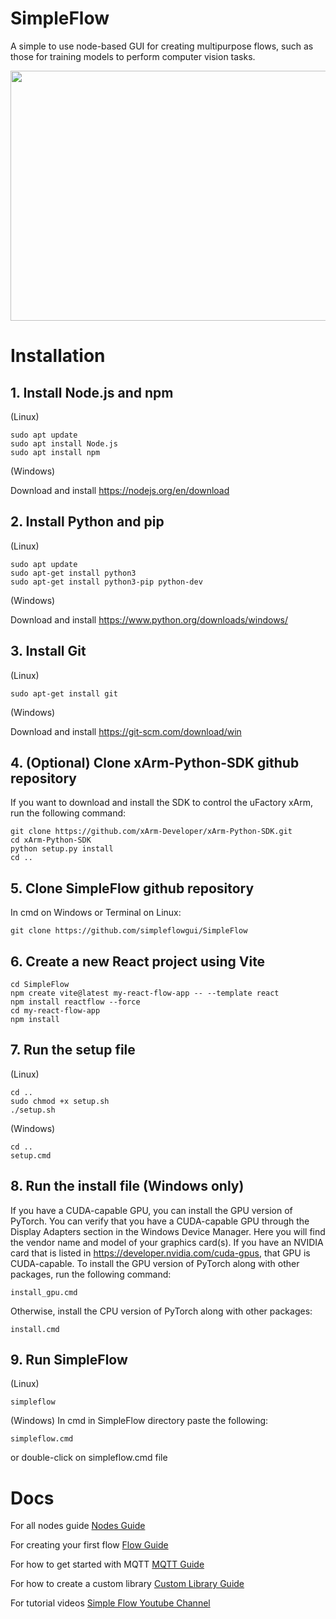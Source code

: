 # SimpleFlow
A simple to use node-based GUI for creating multipurpose flows, such as those for training models to perform computer vision tasks.

<a href="alternative text"><img src="https://github.com/simpleflowgui/SimpleFlow/blob/main/simpleflow.png" align="middle" width="800" height="400"></a>

# Installation
## 1. Install Node.js and npm

(Linux)
```code
sudo apt update
sudo apt install Node.js
sudo apt install npm
```

(Windows)

Download and install https://nodejs.org/en/download

## 2. Install Python and pip

(Linux)
```code
sudo apt update
sudo apt-get install python3
sudo apt-get install python3-pip python-dev
```

(Windows)

Download and install https://www.python.org/downloads/windows/

## 3. Install Git
(Linux)
```code
sudo apt-get install git
```

(Windows)

Download and install https://git-scm.com/download/win

## 4. (Optional) Clone xArm-Python-SDK github repository
If you want to download and install the SDK to control the uFactory xArm, run the following command:
```code
git clone https://github.com/xArm-Developer/xArm-Python-SDK.git
cd xArm-Python-SDK
python setup.py install
cd ..
```

## 5. Clone SimpleFlow github repository

In cmd on Windows or Terminal on Linux:

```code
git clone https://github.com/simpleflowgui/SimpleFlow
```

## 6. Create a new React project using Vite
```code
cd SimpleFlow
npm create vite@latest my-react-flow-app -- --template react
npm install reactflow --force
cd my-react-flow-app
npm install
```

## 7. Run the setup file

(Linux)
```code
cd ..
sudo chmod +x setup.sh
./setup.sh
```

(Windows)
```code
cd ..
setup.cmd
```

## 8. Run the install file (Windows only)
If you have a CUDA-capable GPU, you can install the GPU version of PyTorch. You can verify that you have a CUDA-capable GPU through the Display Adapters section in the Windows Device Manager. Here you will find the vendor name and model of your graphics card(s). If you have an NVIDIA card that is listed in https://developer.nvidia.com/cuda-gpus, that GPU is CUDA-capable. To install the GPU version of PyTorch along with other packages, run the following command:
```code
install_gpu.cmd
```

Otherwise, install the CPU version of PyTorch along with other packages:
```code
install.cmd
```


## 9. Run SimpleFlow
(Linux)
```code
simpleflow
```

(Windows)
In cmd in SimpleFlow directory paste the following:

```code
simpleflow.cmd
```

or double-click on simpleflow.cmd file


# Docs

For all nodes guide [Nodes Guide](https://simpleflowgui.github.io/nodes)

For creating your first flow [Flow Guide](https://simpleflowgui.github.io/flow)

For how to get started with MQTT [MQTT Guide](https://simpleflowgui.github.io/mqtt)

For how to create a custom library [Custom Library Guide](https://simpleflowgui.github.io/custom)

For tutorial videos [Simple Flow Youtube Channel](https://youtube.com/@SimpleFlow-pr6vy?si=D2S3IpeaQFZu_bFT)




